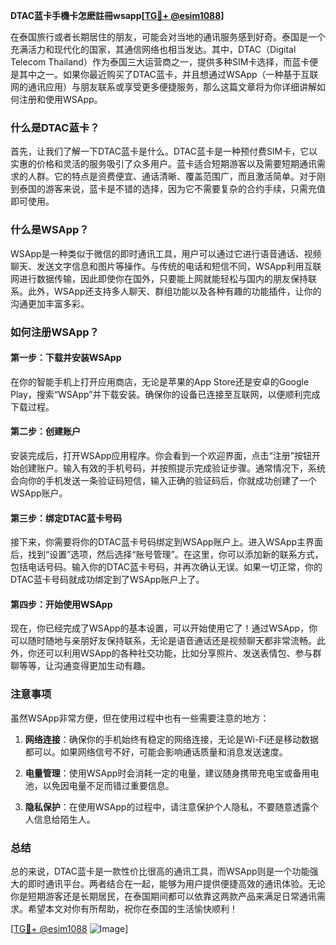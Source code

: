 **DTAC蓝卡手機卡怎麽註冊wsapp[[TG💪+ @esim1088](https://t.me/s/esim1088)]**

在泰国旅行或者长期居住的朋友，可能会对当地的通讯服务感到好奇。泰国是一个充满活力和现代化的国家，其通信网络也相当发达。其中，DTAC（Digital Telecom Thailand）作为泰国三大运营商之一，提供多种SIM卡选择，而蓝卡便是其中之一。如果你最近购买了DTAC蓝卡，并且想通过WSApp（一种基于互联网的通讯应用）与朋友联系或享受更多便捷服务，那么这篇文章将为你详细讲解如何注册和使用WSApp。

### 什么是DTAC蓝卡？

首先，让我们了解一下DTAC蓝卡是什么。DTAC蓝卡是一种预付费SIM卡，它以实惠的价格和灵活的服务吸引了众多用户。蓝卡适合短期游客以及需要短期通讯需求的人群。它的特点是资费便宜、通话清晰、覆盖范围广，而且激活简单。对于刚到泰国的游客来说，蓝卡是不错的选择，因为它不需要复杂的合约手续，只需充值即可使用。

### 什么是WSApp？

WSApp是一种类似于微信的即时通讯工具，用户可以通过它进行语音通话、视频聊天、发送文字信息和图片等操作。与传统的电话和短信不同，WSApp利用互联网进行数据传输，因此即使你在国外，只要能上网就能轻松与国内的朋友保持联系。此外，WSApp还支持多人聊天、群组功能以及各种有趣的功能插件，让你的沟通更加丰富多彩。

### 如何注册WSApp？

#### 第一步：下载并安装WSApp

在你的智能手机上打开应用商店，无论是苹果的App Store还是安卓的Google Play，搜索“WSApp”并下载安装。确保你的设备已连接至互联网，以便顺利完成下载过程。

#### 第二步：创建账户

安装完成后，打开WSApp应用程序。你会看到一个欢迎界面，点击“注册”按钮开始创建账户。输入有效的手机号码，并按照提示完成验证步骤。通常情况下，系统会向你的手机发送一条验证码短信，输入正确的验证码后，你就成功创建了一个WSApp账户。

#### 第三步：绑定DTAC蓝卡号码

接下来，你需要将你的DTAC蓝卡号码绑定到WSApp账户上。进入WSApp主界面后，找到“设置”选项，然后选择“账号管理”。在这里，你可以添加新的联系方式，包括电话号码。输入你的DTAC蓝卡号码，并再次确认无误。如果一切正常，你的DTAC蓝卡号码就成功绑定到了WSApp账户上了。

#### 第四步：开始使用WSApp

现在，你已经完成了WSApp的基本设置，可以开始使用它了！通过WSApp，你可以随时随地与亲朋好友保持联系，无论是语音通话还是视频聊天都非常流畅。此外，你还可以利用WSApp的各种社交功能，比如分享照片、发送表情包、参与群聊等等，让沟通变得更加生动有趣。

### 注意事项

虽然WSApp非常方便，但在使用过程中也有一些需要注意的地方：

1. **网络连接**：确保你的手机始终有稳定的网络连接，无论是Wi-Fi还是移动数据都可以。如果网络信号不好，可能会影响通话质量和消息发送速度。
   
2. **电量管理**：使用WSApp时会消耗一定的电量，建议随身携带充电宝或备用电池，以免因电量不足而错过重要信息。

3. **隐私保护**：在使用WSApp的过程中，请注意保护个人隐私，不要随意透露个人信息给陌生人。

### 总结

总的来说，DTAC蓝卡是一款性价比很高的通讯工具，而WSApp则是一个功能强大的即时通讯平台。两者结合在一起，能够为用户提供便捷高效的通讯体验。无论你是短期游客还是长期居民，在泰国期间都可以依靠这两款产品来满足日常通讯需求。希望本文对你有所帮助，祝你在泰国的生活愉快顺利！

[[TG💪+ @esim1088](https://t.me/s/esim1088) ![Image](https://i.postimg.cc/4NQfJmqS/Snipaste-2025-05-13-00-14-12.png)]